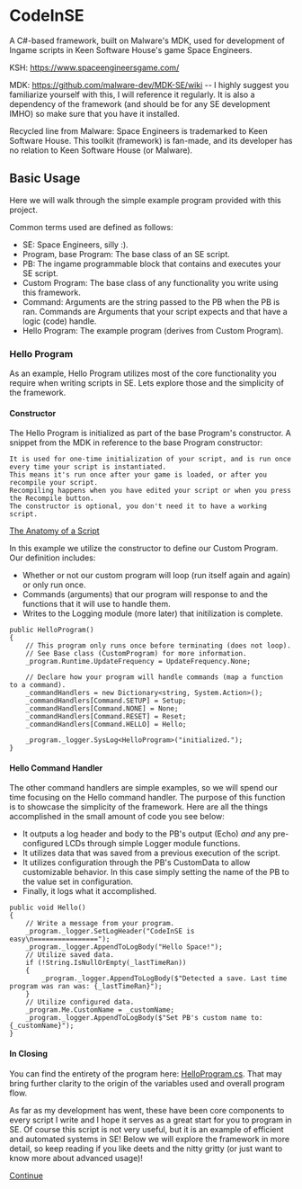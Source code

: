 # CodeInSE
A C#-based framework, built on Malware's MDK, used for development of Ingame scripts in Keen Software House's game Space Engineers.

KSH: https://www.spaceengineersgame.com/

MDK: https://github.com/malware-dev/MDK-SE/wiki -- I highly suggest you
familiarize yourself with this, I will reference it regularly. It is also
a dependency of the framework (and should be for any SE development IMHO)
so make sure that you have it installed.

Recycled line from Malware:
Space Engineers is trademarked to Keen Software House. This toolkit (framework) is fan-made, and its developer has no relation to Keen Software House (or Malware).

## Basic Usage
Here we will walk through the simple example program provided with this project.

Common terms used are defined as follows:
* SE: Space Engineers, silly :).
* Program, base Program: The base class of an SE script.
* PB: The ingame programmable block that contains and executes your SE script.
* Custom Program: The base class of any functionality you write using this framework.
* Command: Arguments are the string passed to the PB when the PB is ran. Commands are Arguments that your script expects and that have a logic (code) handle.
* Hello Program: The example program (derives from Custom Program).

### Hello Program
As an example, Hello Program utilizes most of the core functionality you require when writing scripts in SE. Lets explore those and the simplicity of the framework.

#### Constructor
The Hello Program is initialized as part of the base Program's constructor. A snippet from the MDK in reference to the base Program constructor:
```
It is used for one-time initialization of your script, and is run once every time your script is instantiated.
This means it's run once after your game is loaded, or after you recompile your script.
Recompiling happens when you have edited your script or when you press the Recompile button.
The constructor is optional, you don't need it to have a working script.

```
[The Anatomy of a Script](https://github.com/malware-dev/MDK-SE/wiki/The-Anatomy-of-a-Script)

In this example we utilize the constructor to define our Custom Program. Our definition includes:
* Whether or not our custom program will loop (run itself again and again) or only run once.
* Commands (arguments) that our program will response to and the functions that it will use to handle them.
* Writes to the Logging module (more later) that initilization is complete.
```
public HelloProgram()
{
    // This program only runs once before terminating (does not loop).
    // See Base class (CustomProgram) for more information.
    _program.Runtime.UpdateFrequency = UpdateFrequency.None;

    // Declare how your program will handle commands (map a function to a command).
    _commandHandlers = new Dictionary<string, System.Action>();
    _commandHandlers[Command.SETUP] = Setup;
    _commandHandlers[Command.NONE] = None;
    _commandHandlers[Command.RESET] = Reset;
    _commandHandlers[Command.HELLO] = Hello;

    _program._logger.SysLog<HelloProgram>("initialized.");
}
```
#### Hello Command Handler
The other command handlers are simple examples, so we will spend our time focusing on the Hello command handler.
The purpose of this function is to showcase the simplicity of the framework. Here are all the things accomplished in the small amount of code you see below:
* It outputs a log header and body to the PB's output (Echo) _and_
  any pre-configured LCDs through simple Logger module functions.
* It utilizes data that was saved from a previous execution of the script.
* It utilizes configuration through the PB's CustomData to allow customizable behavior.
  In this case simply setting the name of the PB to the value set in configuration.
* Finally, it logs what it accomplished.

```
public void Hello()
{
    // Write a message from your program.
    _program._logger.SetLogHeader("CodeInSE is easy\n================");
    _program._logger.AppendToLogBody("Hello Space!");
    // Utilize saved data.
    if (!String.IsNullOrEmpty(_lastTimeRan))
    {
        _program._logger.AppendToLogBody($"Detected a save. Last time program was ran was: {_lastTimeRan}");
    }
    // Utilize configured data.
    _program.Me.CustomName = _customName;
    _program._logger.AppendToLogBody($"Set PB's custom name to: {_customName}");
}
```

#### In Closing

You can find the entirety of the program here: [HelloProgram.cs](CodeInSE/HelloProgram.cs). That may bring further clarity to the origin of the variables used and overall program flow.

As far as my development has went, these have been core components to every script I write and I hope it serves as a great start for you to program in SE. Of course this script is not very useful, but it is an example of efficient and automated systems in SE! Below we will explore the framework in more detail, so keep reading if you like deets and the nitty gritty (or just want to know more about advanced usage)!
 
 
[Continue](DOC.md)
